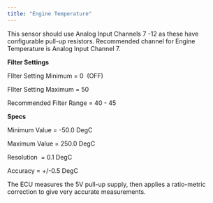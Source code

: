 ```yaml
---
title: "Engine Temperature"
---
```



This sensor should use Analog Input Channels 7 -12 as these have configurable pull-up resistors. Recommended channel for Engine Temperature is Analog Input Channel 7.


**Filter Settings**


FIlter Setting Minimum = 0&nbsp; (OFF)

FIlter Setting Maximum = 50

Recommended Filter Range = 40 - 45


**Specs**


Minimum Value = -50.0 DegC

Maximum Value = 250.0 DegC

Resolution&nbsp; = 0.1 DegC

Accuracy = +/-0.5 DegC&nbsp;


The ECU measures the 5V pull-up supply, then applies a ratio-metric correction to give very accurate measurements.
